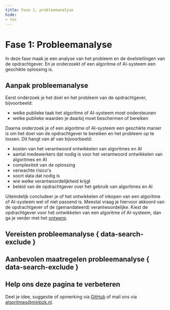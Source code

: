 ```yaml
---
title: Fase 1, probleemanalyse
hide:
- toc
---
```


# Fase 1: Probleemanalyse
In deze fase maak je een analyse van het probleem en de doelstellingen van de opdrachtgever. En je onderzoekt of een algoritme of AI-systeem een geschikte oplossing is.

## Aanpak probleemanalyse
Eerst onderzoek je het doel en het probleem van de opdrachtgever, bijvoorbeeld:

* welke publieke taak het algoritme of AI-systeem moet ondersteunen
* welke publieke waarden je daarbij moet beschermen of bereiken

Daarna onderzoek je of een algoritme of AI-systeem een geschikte manier is om het doel van de opdrachtgever te bereiken en het probleem op te lossen. Dit hangt van af van bijvoorbeeld:
* kosten van het verantwoord ontwikkelen van algoritmes en AI
* aantal medewerkers dat nodig is voor het verantwoord ontwikkelen van algoritmes en AI
* complexiteit van de oplossing
* verwachte risico's
* soort data dat nodig is
* wie welke verantwoordelijkheid krijgt
* beleid van de opdrachtgever over het gebruik van algoritmes en AI

Uiteindelijk concludeer je of het ontwikkelen of inkopen van een algoritme of AI-systeem wel of niet passend is. Meestal vraag je hiervoor akkoord van de opdrachtgever of de (gemandateerd) verantwoordelijke. 
Kiest de opdrachtgever voor het ontwikkelen van een algoritme of AI-systeem, dan ga je verder met het [ontwerp](https://minbzk.github.io/Algoritmekader/levenscyclus/ontwerp/).

## Vereisten probleemanalyse { data-search-exclude }

<!-- list_vereisten levenscyclus/probleemanalyse no-rol no-levenscyclus no-search no-onderwerp -->

## Aanbevolen maatregelen probleemanalyse { data-search-exclude }

<!-- list_maatregelen levenscyclus/probleemanalyse no-rol no-levenscyclus no-search no-onderwerp -->


## Help ons deze pagina te verbeteren
Deel je idee, suggestie of opmerking via [GitHub](https://github.com/MinBZK/Algoritmekader/issues/new/choose) of mail ons via [algoritmes@minbzk.nl](mailto:algoritmes@minbzk.nl).
